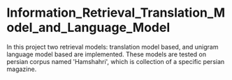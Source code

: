 # Information_Retrieval_Translation_Model_and_Language_Model

In this project two retrieval models: translation model based, and unigram language model based are implemented.
These models are tested on persian corpus named 'Hamshahri', which is collection of a specific persian magazine.
